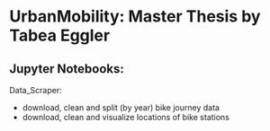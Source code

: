 # UrbanMobility: Master Thesis by Tabea Eggler

## Jupyter Notebooks:
Data_Scraper:
- download, clean and split (by year) bike journey data
- download, clean and visualize locations of bike stations
